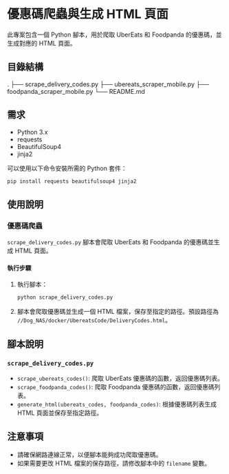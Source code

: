 # 優惠碼爬蟲與生成 HTML 頁面

此專案包含一個 Python 腳本，用於爬取 UberEats 和 Foodpanda 的優惠碼，並生成對應的 HTML 頁面。

## 目錄結構
.
├── scrape_delivery_codes.py
├── ubereats_scraper_mobile.py
├── foodpanda_scraper_mobile.py
└── README.md

## 需求

- Python 3.x
- requests
- BeautifulSoup4
- jinja2

可以使用以下命令安裝所需的 Python 套件：

```bash
pip install requests beautifulsoup4 jinja2
```

## 使用說明

### 優惠碼爬蟲

`scrape_delivery_codes.py` 腳本會爬取 UberEats 和 Foodpanda 的優惠碼並生成 HTML 頁面。

#### 執行步驟

1. 執行腳本：

    ```bash
    python scrape_delivery_codes.py
    ```

2. 腳本會爬取優惠碼並生成一個 HTML 檔案，保存至指定的路徑。預設路徑為 `//Dog_NAS/docker/UbereatsCode/DeliveryCodes.html`。

## 腳本說明

### `scrape_delivery_codes.py`

- `scrape_ubereats_codes()`: 爬取 UberEats 優惠碼的函數，返回優惠碼列表。
- `scrape_foodpanda_codes()`: 爬取 Foodpanda 優惠碼的函數，返回優惠碼列表。
- `generate_html(ubereats_codes, foodpanda_codes)`: 根據優惠碼列表生成 HTML 頁面並保存至指定路徑。

## 注意事項

- 請確保網路連線正常，以便腳本能夠成功爬取優惠碼。
- 如果需要更改 HTML 檔案的保存路徑，請修改腳本中的 `filename` 變數。
